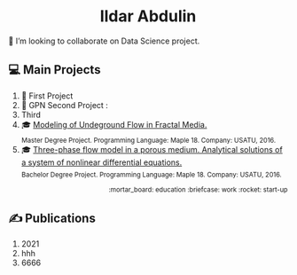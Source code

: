 <h1 align="center">Ildar Abdulin</h1>

👯 I’m looking to collaborate on Data Science project.

<!--
Эмодзи https://gist.github.com/rxaviers/7360908
:dollar:
:briefcase:

Here are some ideas to get you started:

- 🔭 I’m currently working on ...
- 🌱 I’m currently learning ...
- 
- 🤔 I’m looking for help with ...
- 💬 Ask me about ...
- 📫 How to reach me: ...
- 😄 Pronouns: ...
- ⚡ Fun fact: ...
-->

## :computer: Main Projects 
1. :rocket: First Project 
2. :briefcase: GPN Second Project :
3. Third
4. :mortar_board: [Modeling of Undeground Flow in Fractal Media.](https://github.com/ResearchMachine/master-degree-diploma-project-fractal-undeground-flow-modeling)  
<sub>Master Degree Project. Programming Language: Maple 18. Company: USATU, 2016.</sub>
6. :mortar_board: [Three-phase flow model in a porous medium. Analytical solutions of a system of nonlinear differential equations.](https://github.com/ResearchMachine/bachelor-diploma-project-exact-solution-3phase-buckley-leverett-flow/blob/main/README.md)  
<sub>Bachelor Degree Project. Programming Language: Maple 18. Company: USATU, 2016.</sub>


<p align="right"><sub>:mortar_board: education :briefcase: work :rocket: start-up </sub> </p>

## ✍️ Publications 
1. 2021
2. hhh
3. 6666  
